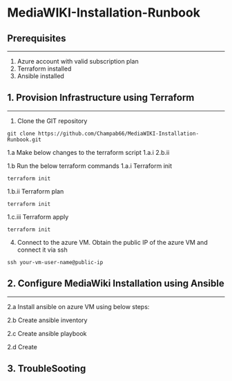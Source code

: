 # MediaWIKI-Installation-Runbook

## Prerequisites

---

1. Azure account with valid subscription plan 
2. Terraform installed
3. Ansible installed

## 1. Provision Infrastructure using Terraform

---

1. Clone the GIT repository 

```
git clone https://github.com/Champab66/MediaWIKI-Installation-Runbook.git
```

1.a Make below changes to the terraform script
 1.a.i
 2.b.ii

1.b Run the below terraform commands
 1.a.i Terraform init
 ```
 terraform init
 ```
 1.b.ii Terraform plan
 ```
 terraform init
 ```
 1.c.iii Terraform apply
 ```
 terraform init
 ```

4. Connect to the azure VM.
 Obtain the public IP of the azure VM and connect it via ssh
 ```
 ssh your-vm-user-name@public-ip
 ```

## 2. Configure MediaWiki Installation using Ansible

---

2.a Install ansible on azure VM using below steps:
 
2.b Create ansible inventory

2.c Create ansible playbook

2.d Create 

## 3. TroubleSooting 